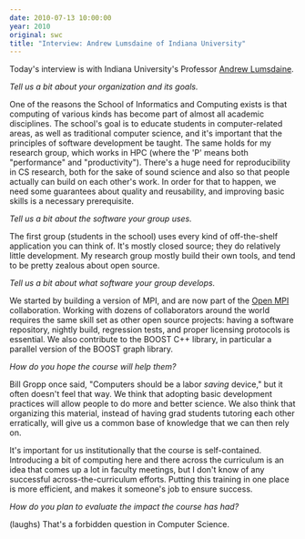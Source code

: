 ```yaml
---
date: 2010-07-13 10:00:00
year: 2010
original: swc
title: "Interview: Andrew Lumsdaine of Indiana University"
---
```

<p>Today's interview is with Indiana University's Professor <a href="http://osl.iu.edu/~lums/">Andrew Lumsdaine</a>.</p>
<p><em>Tell us a bit about your organization and its goals.</em></p>
<p>One of the reasons the School of Informatics and Computing exists is that computing of various kinds has become part of almost all academic disciplines.  The school's goal is to educate students in computer-related areas, as well as traditional computer science, and it's important that the principles of software development be taught.  The same holds for my research group, which works in HPC (where the 'P' means both "performance" and "productivity").  There's a huge need for reproducibility in CS research, both for the sake of sound science and also so that people actually can build on each other's work.  In order for that to happen, we need some guarantees about quality and reusability, and improving basic skills is a necessary prerequisite.</p>
<p><em>Tell us a bit about the software your group uses.</em></p>
<p>The first group (students in the school) uses every kind of off-the-shelf application you can think of.  It's mostly closed source; they do relatively little development.  My research group mostly build their own tools, and tend to be pretty zealous about open source.</p>
<p><em>Tell us a bit about what software your group develops.</em></p>
<p>We started by building a version of MPI, and are now part of the <a href="http://www.open-mpi.org">Open MPI</a> collaboration.  Working with dozens of collaborators around the world requires the same skill set as other open source projects: having a software repository, nightly build, regression tests, and proper licensing protocols is essential.  We also contribute to the BOOST C++ library, in particular a parallel version of the BOOST graph library.</p>
<p><em>How do you hope the course will help them?</em></p>
<p>Bill Gropp once said, "Computers should be a labor <em>saving</em> device," but it often doesn't feel that way.  We think that adopting basic development practices will allow people to do more and better science.  We also think that organizing this material, instead of having grad students tutoring each other erratically, will give us a common base of knowledge that we can then rely on.</p>
<p>It's important for us institutionally that the course is self-contained.  Introducing a bit of computing here and there across the curriculum is an idea that comes up a lot in faculty meetings, but I don't know of any successful across-the-curriculum efforts.  Putting this training in one place is more efficient, and makes it someone's job to ensure success.</p>
<p><em>How do you plan to evaluate the impact the course has had?</em></p>
<p>(laughs) That's a forbidden question in Computer Science.</p>
